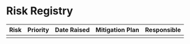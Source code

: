 # Risk Registry #

|Risk|Priority|Date Raised|Mitigation Plan|Responsible|
|:---|:-------|:----------|:--------------|:----------|
|  |  |  |  |  |